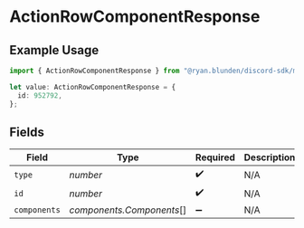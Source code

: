 # ActionRowComponentResponse

## Example Usage

```typescript
import { ActionRowComponentResponse } from "@ryan.blunden/discord-sdk/models/components";

let value: ActionRowComponentResponse = {
  id: 952792,
};
```

## Fields

| Field                     | Type                      | Required                  | Description               |
| ------------------------- | ------------------------- | ------------------------- | ------------------------- |
| `type`                    | *number*                  | :heavy_check_mark:        | N/A                       |
| `id`                      | *number*                  | :heavy_check_mark:        | N/A                       |
| `components`              | *components.Components*[] | :heavy_minus_sign:        | N/A                       |